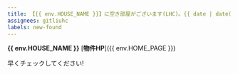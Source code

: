 ```yaml
---
title: 【{{ env.HOUSE_NAME }}】に空き部屋がございます(LHC)。{{ date | date('dddd, MMMM Do') }}
assignees: gitliuhc
labels: new-found
---
```


**{{ env.HOUSE_NAME }}**
[**物件HP**]({{ env.HOME_PAGE }})

早くチェックしてください!
